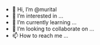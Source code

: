 - 👋 Hi, I’m @murital
- 👀 I’m interested in ...
- 🌱 I’m currently learning ...
- 💞️ I’m looking to collaborate on ...
- 📫 How to reach me ...

<!---
murital/murital is a ✨ special ✨ repository because its `README.md` (this file) appears on your GitHub profile.
You can click the Preview link to take a look at your changes.
--->
